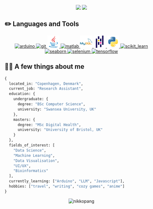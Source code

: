 <p align="center">
  <img src="https://capsule-render.vercel.app/api?type=rounded&height=200&color=gradient&text=Hi,%20I'm%20Nikko!" />
  <img height='100px' src="https://64.media.tumblr.com/078b20ca93e310d1f1bd2ceabfe0e02f/tumblr_nv1r0icUNQ1qb593yo1_1280.gif" >
</p>

## ✏️ Languages and Tools

<p align="center"> 
  <a href="https://www.arduino.cc/" target="_blank" rel="noreferrer"> <img src="https://cdn.worldvectorlogo.com/logos/arduino-1.svg" alt="arduino" width="40" height="40"/> </a> 
  <a href="https://git-scm.com/" target="_blank" rel="noreferrer"> <img src="https://www.vectorlogo.zone/logos/git-scm/git-scm-icon.svg" alt="git" width="40" height="40"/> </a> 
  <a href="https://www.java.com" target="_blank" rel="noreferrer"> <img src="https://raw.githubusercontent.com/devicons/devicon/master/icons/java/java-original.svg" alt="java" width="40" height="40"/> </a> 
  <a href="https://www.mathworks.com/" target="_blank" rel="noreferrer"> <img src="https://upload.wikimedia.org/wikipedia/commons/2/21/Matlab_Logo.png" alt="matlab" width="40" height="40"/> </a> 
  <a href="https://www.mysql.com/" target="_blank" rel="noreferrer"> <img src="https://raw.githubusercontent.com/devicons/devicon/master/icons/mysql/mysql-original-wordmark.svg" alt="mysql" width="40" height="40"/> </a> 
  <a href="https://pandas.pydata.org/" target="_blank" rel="noreferrer"> <img src="https://raw.githubusercontent.com/devicons/devicon/2ae2a900d2f041da66e950e4d48052658d850630/icons/pandas/pandas-original.svg" alt="pandas" width="40" height="40"/> </a> 
  <a href="https://www.python.org" target="_blank" rel="noreferrer"> <img src="https://raw.githubusercontent.com/devicons/devicon/master/icons/python/python-original.svg" alt="python" width="40" height="40"/> </a> 
  <a href="https://scikit-learn.org/" target="_blank" rel="noreferrer"> <img src="https://upload.wikimedia.org/wikipedia/commons/0/05/Scikit_learn_logo_small.svg" alt="scikit_learn" width="40" height="40"/> </a> 
  <a href="https://seaborn.pydata.org/" target="_blank" rel="noreferrer"> <img src="https://seaborn.pydata.org/_images/logo-mark-lightbg.svg" alt="seaborn" width="40" height="40"/> </a> 
  <a href="https://www.selenium.dev" target="_blank" rel="noreferrer"> <img src="https://raw.githubusercontent.com/detain/svg-logos/780f25886640cef088af994181646db2f6b1a3f8/svg/selenium-logo.svg" alt="selenium" width="40" height="40"/> </a> 
  <a href="https://www.tensorflow.org" target="_blank" rel="noreferrer"> <img src="https://www.vectorlogo.zone/logos/tensorflow/tensorflow-icon.svg" alt="tensorflow" width="40" height="40"/> </a> 
</p>

## 👩‍💻 A few things about me

```python
{
  located_in: "Copenhagen, Denmark",
  current_job: "Research Assistant",
  education: {
    undergraduate: {
      degree: "BSc Computer Science",
      university: "Swansea University, UK"
    },
    masters: {
      degree: "MSc Digital Health",
      university: "University of Bristol, UK"
    }
  },
  fields_of_interest: [
    "Data Science",
    "Machine Learning",
    "Data Visualisation",
    "UI/UX",
    "Bioinformatics"
  ],
  currently_learning: ["Arduino", "LLM", "Javascript"],
  hobbies: ["travel", "writing", "cozy games", "anime"]
}
```




<p align="center">
  <img align="center" src="https://github-readme-stats.vercel.app/api?username=nikkopang&show_icons=true&locale=en" alt="nikkopang" />
</p>

